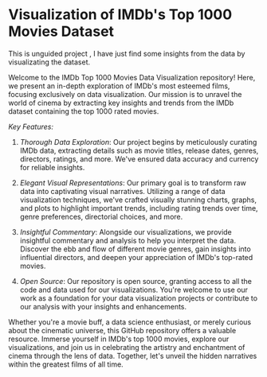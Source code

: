 # Visualization of IMDb's Top 1000 Movies Dataset
This is unguided project , I have just find some insights from the data by visualizating the dataset.

Welcome to the IMDb Top 1000 Movies Data Visualization repository! Here, we present an in-depth exploration of IMDb's most esteemed films, focusing exclusively on data visualization. Our mission is to unravel the world of cinema by extracting key insights and trends from the IMDb dataset containing the top 1000 rated movies.

*Key Features:*

1. *Thorough Data Exploration*: Our project begins by meticulously curating IMDb data, extracting details such as movie titles, release dates, genres, directors, ratings, and more. We've ensured data accuracy and currency for reliable insights.

2. *Elegant Visual Representations*: Our primary goal is to transform raw data into captivating visual narratives. Utilizing a range of data visualization techniques, we've crafted visually stunning charts, graphs, and plots to highlight important trends, including rating trends over time, genre preferences, directorial choices, and more.

3. *Insightful Commentary*: Alongside our visualizations, we provide insightful commentary and analysis to help you interpret the data. Discover the ebb and flow of different movie genres, gain insights into influential directors, and deepen your appreciation of IMDb's top-rated movies.

4. *Open Source*: Our repository is open source, granting access to all the code and data used for our visualizations. You're welcome to use our work as a foundation for your data visualization projects or contribute to our analysis with your insights and enhancements.

Whether you're a movie buff, a data science enthusiast, or merely curious about the cinematic universe, this GitHub repository offers a valuable resource. Immerse yourself in IMDb's top 1000 movies, explore our visualizations, and join us in celebrating the artistry and enchantment of cinema through the lens of data. Together, let's unveil the hidden narratives within the greatest films of all time.
